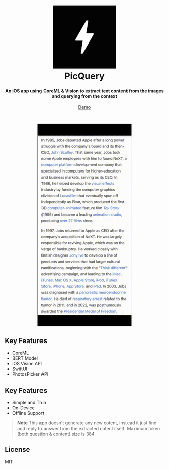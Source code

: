 
<h1 align="center">
  <img src="PicQuery/Assets.xcassets/AppIcon.appiconset/AppIcon-83.5@2x~ipad.png" alt="PicQuery" width="200">
  <br>
  PicQuery
  <br>
</h1>

<h4 align="center">An iOS app using CoreML & Vision to extract text content from the images and querying from the context</h4>
<p align="center">
  <a href="#">Demo</a>
</p>
<br/>
<p align="center">
  <img src="https://github.com/prabakarviji/picture-query/blob/main/PicQuery.gif?raw=true" alt="PicQuery"/>
</p>

## Key Features

* CoreML
* BERT Model
* iOS Vision API  
* SwiftUI
* PhotosPicker API

## Key Features
* Simple and Thin
* On-Device
* Offline Support

> **Note**
> This app doesn't generate any new cotent, instead it just find and reply to answer from the extracted cotent itself. Maximum token (both question & content) size is 384

## License

MIT

